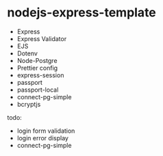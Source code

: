 # nodejs-express-template

-   Express
-   Express Validator
-   EJS
-   Dotenv
-   Node-Postgre
-   Prettier config
-   express-session
-   passport
-   passport-local
-   connect-pg-simple
-   bcryptjs

todo:
- login form validation
- login error display
- connect-pg-simple